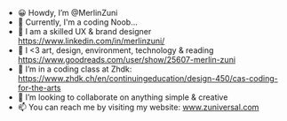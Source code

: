 - 😀  Howdy, I’m @MerlinZuni
- 🥺  Currently, I'm a coding Noob...
- 💪  I am a skilled UX & brand designer https://www.linkedin.com/in/merlinzuni/
- 👀  I <3 art, design, environment, technology & reading https://www.goodreads.com/user/show/25607-merlin-zuni
- 🌱  I’m in a coding class at Zhdk: https://www.zhdk.ch/en/continuingeducation/design-450/cas-coding-for-the-arts
- 💞️  I’m looking to collaborate on anything simple & creative
- 📫  You can reach me by visiting my website: www.zuniversal.com
